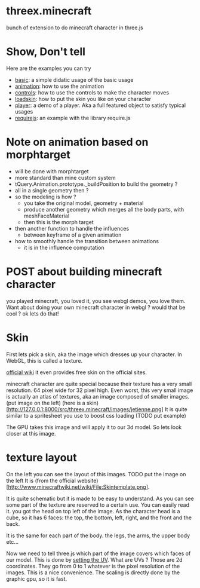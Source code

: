 threex.minecraft
================

bunch of extension to do minecraft character in three.js

# Show, Don't tell
Here are the examples you can try

* [basic](https://jeromeetienne.github.io/threex.minecraft.js/examples/basic.html): a simple didatic usage of the basic usage
* [animation](https://jeromeetienne.github.io/threex.minecraft.js/examples/animation.html): how to use the animation
* [controls](https://jeromeetienne.github.io/threex.minecraft.js/examples/controls.html): how to use the controls to make the character moves
* [loadskin](https://jeromeetienne.github.io/threex.minecraft.js/examples/loadskin.html): how to put the skin you like on your character
* [player](https://jeromeetienne.github.io/threex.minecraft.js/examples/player.html): a demo of a player. Aka a full featured object to satisfy typical usages
* [requirejs](https://jeromeetienne.github.io/threex.minecraft.js/examples/requirejs.html): an example with the library require.js

Note on animation based on morphtarget
======================================
* will be done with morphtarget
* more standard than mine custom system
* tQuery.Animation.prototype._buildPosition to build the geometry ?
* all in a single geometry then ?
* so the modeling is how ?
  * you take the original model, geometry + material
  * produce another geometry which merges all the body parts, with meshFaceMaterial
  * then this is the morph target
* then another function to handle the influences
  * between keyframe of a given animation
* how to smoothly handle the transition between animations 
  * it is in the influence computation

POST about building minecraft character
======================================= 

you played minecraft, you loved it, you see webgl demos, you love them.
Want about doing your own minecraft character in webgl ? would that be cool ?
ok lets do that!

# Skin
First lets pick a skin, aka the image which dresses up your character.
In WebGL, this is called a texture.

[official wiki](http://www.minecraftwiki.net/wiki/Skin) 
it even provides free skin on the official sites.

minecraft character are quite special because their texture has a very small resolution.
64 pixel wide for 32 pixel high.
Even worst, this very small image is actually an atlas of textures, aka an image composed 
of smaller images. (put image on the left)
(here is a skin)[http://127.0.0.1:8000/src/threex.minecraft/images/jetienne.png]
It is quite similar to a spritesheet you use to boost css loading (TODO put example)

The GPU takes this image and will apply it to our 3d model. So lets look closer at this image.

# texture layout

On the left you can see the layout of this images.
TODO put the image on the left
It is (from the official website)[http://www.minecraftwiki.net/wiki/File:Skintemplate.png].

It is quite schematic but it is made to be easy to understand.
As you can see some part of the texture are reserved to a certain use.
You can easily read it. you got the head on top left of the image. As the character head 
is a cube, so it has 6 faces: the top, the bottom, left, right, and the front and the back.

It is the same for each part of the body. the legs, the arms, the upper body etc...

Now we need to tell three.js which part of the image covers which faces of our model.
This is done by [setting the UV](https://en.wikipedia.org/wiki/UV_mapping).
What are UVs ? Those are 2d coordinates.
They go from 0 to 1 whatever is the pixel resolution of the images.
This is a nice convenience.
The scaling is directly done by the graphic gpu, so it is fast.
